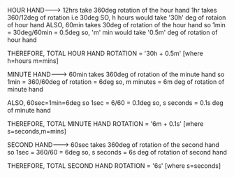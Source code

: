 HOUR HAND--->
12hrs take 360deg rotation of the hour hand
1hr takes 360/12deg of rotation i.e 30deg
SO, h hours would take '30h' deg of rotaion of hour hand
ALSO,
60min takes 30deg of rotation of the hour hand
so 1min = 30deg/60min = 0.5deg
so, 'm' min would take '0.5m' deg of rotation of hour hand

THEREFORE,
TOTAL HOUR HAND ROTATION = '30h + 0.5m' [where h=hours m=mins]

MINUTE HAND--->
60min takes 360deg of rotation of the minute hand
so 1min = 360/60deg of rotation = 6deg
so, m minutes = 6m deg of rotation of minute hand

ALSO,
60sec=1min=6deg
so 1sec = 6/60 = 0.1deg
so, s seconds = 0.1s deg of minute hand

THEREFORE,
TOTAL MINUTE HAND ROTATION = '6m + 0.1s' [where s=seconds,m=mins]

SECOND HAND--->
60sec takes 360deg of rotation of the second hand
so 1sec = 360/60 = 6deg
so, s seconds = 6s deg of rotation of second hand

THEREFORE,
TOTAL SECOND HAND ROTATION = '6s' [where s=seconds]
